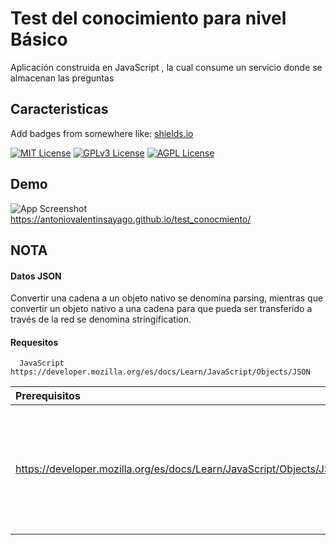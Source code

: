 
# Test del conocimiento para nivel Básico

Aplicación construida en JavaScript , la cual consume un servicio donde se almacenan las preguntas

## Caracteristicas

Add badges from somewhere like: [shields.io](https://shields.io/)

[![MIT License](https://img.shields.io/badge/License-MIT-green.svg)](https://choosealicense.com/licenses/mit/)
[![GPLv3 License](https://img.shields.io/badge/License-GPL%20v3-yellow.svg)](https://opensource.org/licenses/)
[![AGPL License](https://img.shields.io/badge/license-AGPL-blue.svg)](http://www.gnu.org/licenses/agpl-3.0)


## Demo

![App Screenshot](img/demov1.png)
https://antoniovalentinsayago.github.io/test_conocmiento/


## NOTA

#### Datos JSON

Convertir una cadena a un objeto nativo se denomina parsing, mientras que convertir un objeto nativo a una cadena para que pueda ser transferido a través de la red se denomina stringification.


#### Requesitos

```http
  JavaScript https://developer.mozilla.org/es/docs/Learn/JavaScript/Objects/JSON
```

| Prerequisitos                                                       |  Objetivo                                | 
| :----------------                                                   |  :--------------------------------       |
| https://developer.mozilla.org/es/docs/Learn/JavaScript/Objects/JSON |  **Required**. Entender cómo trabajar con datos almacenados en JSON, y crear objetos JSON propios. |
